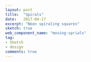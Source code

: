 ```yaml
---
layout: post
title:  "Spirals"
date:   2017-04-17
excerpt: "Neon spiraling squares"
sketch: true
web_component_name: "moving-sprials"
tag:
- Sketch
- design
comments: true
---
```


<moving-spirals></moving-spirals>
